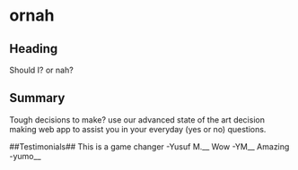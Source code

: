 # ornah

## Heading ##
Should I? or nah?

## Summary ##
Tough decisions to make? use our advanced state of the art decision making web app to assist you in your everyday (yes or no) questions.

##Testimonials##
This is a game changer -Yusuf M.__
Wow -YM__
Amazing -yumo__

